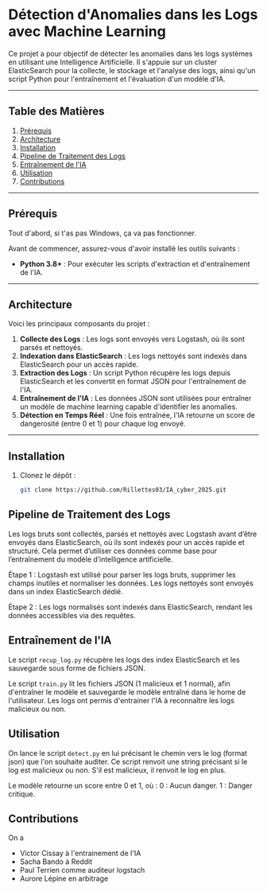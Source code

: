 # Détection d'Anomalies dans les Logs avec Machine Learning

Ce projet a pour objectif de détecter les anomalies dans les logs systèmes en utilisant une Intelligence Artificielle. Il s'appuie sur un cluster ElasticSearch pour la collecte, le stockage et l'analyse des logs, ainsi qu'un script Python pour l'entraînement et l'évaluation d'un modèle d'IA.

---

## Table des Matières
1. [Prérequis](#prérequis)
2. [Architecture](#architecture)
3. [Installation](#installation)
4. [Pipeline de Traitement des Logs](#pipeline-de-traitement-des-logs)
5. [Entraînement de l'IA](#entraînement-de-lia)
6. [Utilisation](#utilisation)
7. [Contributions](#contributions)

---

## Prérequis
Tout d'abord, si t'as pas Windows, ça va pas fonctionner.

Avant de commencer, assurez-vous d'avoir installé les outils suivants :

- **Python 3.8+** : Pour exécuter les scripts d'extraction et d'entraînement de l'IA.

---

## Architecture

Voici les principaux composants du projet :

1. **Collecte des Logs** : Les logs sont envoyés vers Logstash, où ils sont parsés et nettoyés.
2. **Indexation dans ElasticSearch** : Les logs nettoyés sont indexés dans ElasticSearch pour un accès rapide.
3. **Extraction des Logs** : Un script Python récupère les logs depuis ElasticSearch et les convertit en format JSON pour l'entraînement de l'IA.
4. **Entraînement de l'IA** : Les données JSON sont utilisées pour entraîner un modèle de machine learning capable d'identifier les anomalies.
5. **Détection en Temps Réel** : Une fois entraînée, l'IA retourne un score de dangerosité (entre 0 et 1) pour chaque log envoyé.

---

## Installation

1. Clonez le dépôt :
   ```bash
   git clone https://github.com/Rillettes03/IA_cyber_2025.git

## Pipeline de Traitement des Logs

Les logs bruts sont collectés, parsés et nettoyés avec Logstash avant d’être envoyés dans ElasticSearch, où ils sont indexés pour un accès rapide et structuré. Cela permet d’utiliser ces données comme base pour l’entraînement du modèle d’intelligence artificielle.

Étape 1 : Logstash est utilisé pour parser les logs bruts, supprimer les champs inutiles et normaliser les données.
Les logs nettoyés sont envoyés dans un index ElasticSearch dédié.

Étape 2 : Les logs normalisés sont indexés dans ElasticSearch, rendant les données accessibles via des requêtes.

## Entraînement de l'IA

Le script `recup_log.py` récupère les logs des index ElasticSearch et les sauvegarde sous forme de fichiers JSON.

Le script `train.py` lit les fichiers JSON (1 malicieux et 1 normal), afin d'entraîner le modèle et sauvegarde le modèle entraîné dans le home de l'utilisateur.
Les logs ont permis d'entrainer l'IA à reconnaître les logs malicieux ou non.

## Utilisation

On lance le script `detect.py` en lui précisant le chemin vers le log (format json) que l'on souhaite auditer.
Ce script renvoit une string précisant si le log est malicieux ou non. S'il est malicieux, il renvoit le log en plus.

Le modèle retourne un score entre 0 et 1, où :
0 : Aucun danger.
1 : Danger critique.

## Contributions
On a 
- Victor Cissay à l'entrainement de l'IA
- Sacha Bando à Reddit
- Paul Terrien comme auditeur logstach
- Aurore Lépine en arbitrage








